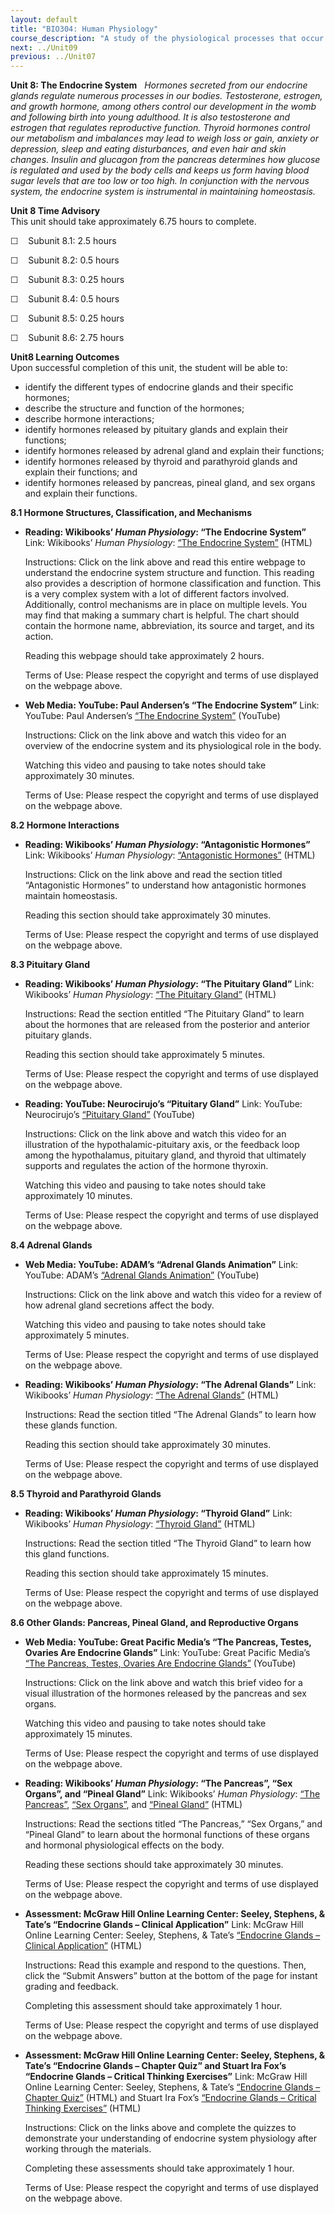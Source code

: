 ```yaml
---
layout: default
title: "BIO304: Human Physiology"
course_description: "A study of the physiological processes that occur within the human body, with particular attention on enzyme activity, cell signaling, metabolic processes, protein synthesis, and movement."
next: ../Unit09
previous: ../Unit07
---
```

**Unit 8: The Endocrine System** <span id="8"></span> 
*Hormones secreted from our endocrine glands regulate numerous processes
in our bodies. Testosterone, estrogen, and growth hormone, among others
control our development in the womb and following birth into young
adulthood. It is also testosterone and estrogen that regulates
reproductive function. Thyroid hormones control our metabolism and
imbalances may lead to weigh loss or gain, anxiety or depression, sleep
and eating disturbances, and even hair and skin changes. Insulin and
glucagon from the pancreas determines how glucose is regulated and used
by the body cells and keeps us form having blood sugar levels that are
too low or too high. In conjunction with the nervous system, the
endocrine system is instrumental in maintaining homeostasis.*

**Unit 8 Time Advisory**  
This unit should take approximately 6.75 hours to complete.  
  
 ☐    Subunit 8.1: 2.5 hours  
  
 ☐    Subunit 8.2: 0.5 hours  
  
 ☐    Subunit 8.3: 0.25 hours  
  
 ☐    Subunit 8.4: 0.5 hours  
  
 ☐    Subunit 8.5: 0.25 hours  
  
 ☐    Subunit 8.6: 2.75 hours

**Unit8 Learning Outcomes**  
Upon successful completion of this unit, the student will be able to:
-   identify the different types of endocrine glands and their specific
    hormones;
-   describe the structure and function of the hormones;
-   describe hormone interactions;
-   identify hormones released by pituitary glands and explain their
    functions;
-   identify hormones released by adrenal gland and explain their
    functions;
-   identify hormones released by thyroid and parathyroid glands and
    explain their functions; and
-   identify hormones released by pancreas, pineal gland, and sex organs
    and explain their functions.

**8.1 Hormone Structures, Classification, and Mechanisms** <span
id="8.1"></span> 
-   **Reading: Wikibooks’ *Human Physiology*: “The Endocrine System”**
    Link: Wikibooks’ *Human Physiology*: [“The Endocrine
    System”](http://en.wikibooks.org/wiki/Human_Physiology/The_endocrine_system) (HTML)  
      
     Instructions: Click on the link above and read this entire webpage
    to understand the endocrine system structure and function. This
    reading also provides a description of hormone classification and
    function. This is a very complex system with a lot of different
    factors involved. Additionally, control mechanisms are in place on
    multiple levels. You may find that making a summary chart is
    helpful. The chart should contain the hormone name, abbreviation,
    its source and target, and its action.   
      
     Reading this webpage should take approximately 2 hours.  
      
     Terms of Use: Please respect the copyright and terms of use
    displayed on the webpage above.

-   **Web Media: YouTube: Paul Andersen’s “The Endocrine System”**
    Link: YouTube: Paul Andersen’s [“The Endocrine
    System”](http://www.youtube.com/watch?v=-S_vQZDH9hY) (YouTube)  
      
     Instructions: Click on the link above and watch this video for an
    overview of the endocrine system and its physiological role in the
    body.  
      
     Watching this video and pausing to take notes should take
    approximately 30 minutes.  
      
     Terms of Use: Please respect the copyright and terms of use
    displayed on the webpage above.

**8.2 Hormone Interactions** <span id="8.2"></span> 
-   **Reading: Wikibooks’ *Human Physiology*: “Antagonistic Hormones”**
    Link: Wikibooks’ *Human Physiology*: [“Antagonistic
    Hormones”](http://en.wikibooks.org/wiki/Human_Physiology/The_endocrine_system#Antagonistic_Hormones) (HTML)  
      
     Instructions: Click on the link above and read the section titled
    “Antagonistic Hormones” to understand how antagonistic hormones
    maintain homeostasis.  
      
     Reading this section should take approximately 30 minutes.  
      
     Terms of Use: Please respect the copyright and terms of use
    displayed on the webpage above.

**8.3 Pituitary Gland** <span id="8.3"></span> 
-   **Reading: Wikibooks’ *Human Physiology*: “The Pituitary Gland”**
    Link: Wikibooks’ *Human Physiology*: [“The Pituitary
    Gland”](http://en.wikibooks.org/wiki/Human_Physiology/The_endocrine_system%23Pituitary_gland) (HTML)  
      
     Instructions: Read the section entitled “The Pituitary Gland” to
    learn about the hormones that are released from the posterior and
    anterior pituitary glands.  
      
     Reading this section should take approximately 5 minutes.  
      
     Terms of Use: Please respect the copyright and terms of use
    displayed on the webpage above.

-   **Reading: YouTube: Neurocirujo’s “Pituitary Gland”**
    Link: YouTube: Neurocirujo’s [“Pituitary
    Gland”](http://www.youtube.com/watch?v=Vae5CcaPN_8&feature=related)
    (YouTube)  
      
     Instructions: Click on the link above and watch this video for an
    illustration of the hypothalamic-pituitary axis, or the feedback
    loop among the hypothalamus, pituitary gland, and thyroid that
    ultimately supports and regulates the action of the hormone
    thyroxin.  
      
     Watching this video and pausing to take notes should take
    approximately 10 minutes.  
      
     Terms of Use: Please respect the copyright and terms of use
    displayed on the webpage above.

**8.4 Adrenal Glands** <span id="8.4"></span> 
-   **Web Media: YouTube: ADAM’s “Adrenal Glands Animation”**
    Link: YouTube: ADAM’s [“Adrenal Glands
    Animation”](http://www.youtube.com/watch?v=06jbq3bxKE0) (YouTube)  
      
     Instructions: Click on the link above and watch this video for a
    review of how adrenal gland secretions affect the body.  
      
     Watching this video and pausing to take notes should take
    approximately 5 minutes.  
      
     Terms of Use: Please respect the copyright and terms of use
    displayed on the webpage above.

-   **Reading: Wikibooks’ *Human Physiology*: “The Adrenal Glands”**
    Link: Wikibooks’ *Human Physiology*: [“The Adrenal
    Glands”](http://en.wikibooks.org/wiki/Human_Physiology/The_endocrine_system%23Adrenal_glands) (HTML)  
      
     Instructions: Read the section titled “The Adrenal Glands” to learn
    how these glands function.  
      
     Reading this section should take approximately 30 minutes.  
      
     Terms of Use: Please respect the copyright and terms of use
    displayed on the webpage above.

**8.5 Thyroid and Parathyroid Glands** <span id="8.5"></span> 
-   **Reading: Wikibooks’ *Human Physiology*: “Thyroid Gland”**
    Link: Wikibooks’ *Human Physiology*: [“Thyroid
    Gland”](http://en.wikibooks.org/wiki/Human_Physiology/The_endocrine_system%23Thyroid_gland) (HTML)  
      
     Instructions: Read the section titled “The Thyroid Gland” to learn
    how this gland functions.  
      
     Reading this section should take approximately 15 minutes.  
      
     Terms of Use: Please respect the copyright and terms of use
    displayed on the webpage above.

**8.6 Other Glands: Pancreas, Pineal Gland, and Reproductive Organs**
<span id="8.6"></span> 
-   **Web Media: YouTube: Great Pacific Media’s “The Pancreas, Testes,
    Ovaries Are Endocrine Glands”**
    Link: YouTube: Great Pacific Media’s [“The Pancreas, Testes, Ovaries
    Are Endocrine Glands”](http://www.youtube.com/watch?v=FEsTIOIufiQ)
    (YouTube)  
      
     Instructions: Click on the link above and watch this brief video
    for a visual illustration of the hormones released by the pancreas
    and sex organs.  
      
     Watching this video and pausing to take notes should take
    approximately 15 minutes.  
      
     Terms of Use: Please respect the copyright and terms of use
    displayed on the webpage above.

-   **Reading: Wikibooks’ *Human Physiology*: “The Pancreas”, “Sex
    Organs”, and “Pineal Gland”**
    Link: Wikibooks’ *Human Physiology*: [“The
    Pancreas”](http://en.wikibooks.org/wiki/Human_Physiology/The_endocrine_system#Pancreas),
    [“Sex
    Organs”](http://en.wikibooks.org/wiki/Human_Physiology/The_endocrine_system#Sex_organs),
    and [“Pineal
    Gland”](http://en.wikibooks.org/wiki/Human_Physiology/The_endocrine_system#Pineal_gland) (HTML)  
      
     Instructions: Read the sections titled “The Pancreas,” “Sex
    Organs,” and “Pineal Gland” to learn about the hormonal functions of
    these organs and hormonal physiological effects on the body.  
      
     Reading these sections should take approximately 30 minutes.  
      
     Terms of Use: Please respect the copyright and terms of use
    displayed on the webpage above.

-   **Assessment: McGraw Hill Online Learning Center: Seeley, Stephens,
    & Tate’s “Endocrine Glands – Clinical Application”**
    Link: McGraw Hill Online Learning Center: Seeley, Stephens, &
    Tate’s [“Endocrine Glands – Clinical
    Application”](http://highered.mcgraw-hill.com/sites/0072351136/student_view0/chapter18/clinical_application.html)
    (HTML)  
      
     Instructions: Read this example and respond to the questions. Then,
    click the “Submit Answers” button at the bottom of the page for
    instant grading and feedback.  
      
     Completing this assessment should take approximately 1 hour.  
      
     Terms of Use: Please respect the copyright and terms of use
    displayed on the webpage above.

-   **Assessment: McGraw Hill Online Learning Center: Seeley, Stephens,
    & Tate’s “Endocrine Glands – Chapter Quiz” and Stuart Ira Fox’s
    “Endocrine Glands – Critical Thinking Exercises”**
    Link: McGraw Hill Online Learning Center: Seeley, Stephens, & Tate’s
    [“Endocrine Glands – Chapter
    Quiz”](http://highered.mcgraw-hill.com/sites/0072351136/student_view0/chapter18/chapter_quiz.html) (HTML)
    and Stuart Ira Fox’s [“Endocrine Glands – Critical Thinking
    Exercises”](http://highered.mcgraw-hill.com/sites/0072919280/student_view0/chapter11/essay_.html)
    (HTML)  
      
     Instructions: Click on the links above and complete the quizzes to
    demonstrate your understanding of endocrine system physiology after
    working through the materials.  
      
     Completing these assessments should take approximately 1 hour.  
      
     Terms of Use: Please respect the copyright and terms of use
    displayed on the webpage above.


